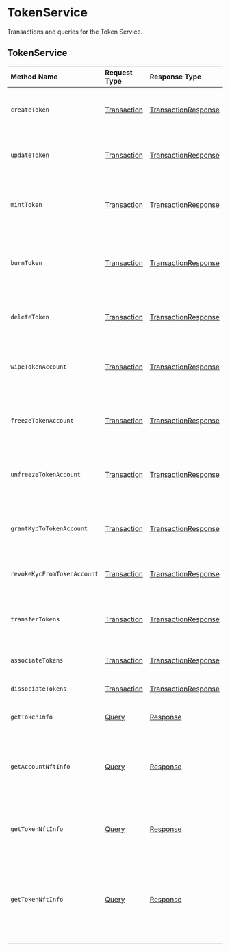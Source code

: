 # TokenService

Transactions and queries for the Token Service.

## TokenService

| Method Name | Request Type | Response Type | Description |
| :--- | :--- | :--- | :--- |
| `createToken` | [Transaction](../miscellaneous/transaction.md) | [TransactionResponse](../miscellaneous/transactionresponse.md) | Creates a new Token by submitting the transaction |
| `updateToken` | [Transaction](../miscellaneous/transaction.md) | [TransactionResponse](../miscellaneous/transactionresponse.md) | Updates the account by submitting the transaction |
| `mintToken` | [Transaction](../miscellaneous/transaction.md) | [TransactionResponse](../miscellaneous/transactionresponse.md) | Mints an amount of the token to the defined treasury account |
| `burnToken` | [Transaction](../miscellaneous/transaction.md) | [TransactionResponse](../miscellaneous/transactionresponse.md) | Burns an amount of the token from the defined treasury account |
| `deleteToken` | [Transaction](../miscellaneous/transaction.md) | [TransactionResponse](../miscellaneous/transactionresponse.md) | \(NOT CURRENTLY SUPPORTED\) Deletes a Token |
| `wipeTokenAccount` | [Transaction](../miscellaneous/transaction.md) | [TransactionResponse](../miscellaneous/transactionresponse.md) | Wipes the provided amount of tokens from the specified Account ID |
| `freezeTokenAccount` | [Transaction](../miscellaneous/transaction.md) | [TransactionResponse](../miscellaneous/transactionresponse.md) | Freezes the transfer of tokens to or from the specified Account ID |
| `unfreezeTokenAccount` | [Transaction](../miscellaneous/transaction.md) | [TransactionResponse](../miscellaneous/transactionresponse.md) | Unfreezes the transfer of tokens to or from the specified Account ID |
| `grantKycToTokenAccount` | [Transaction](../miscellaneous/transaction.md) | [TransactionResponse](../miscellaneous/transactionresponse.md) | Flags the provided Account ID as having gone through KYC |
| `revokeKycFromTokenAccount` | [Transaction](../miscellaneous/transaction.md) | [TransactionResponse](../miscellaneous/transactionresponse.md) | Removes the KYC flag of the provided Account ID |
| `transferTokens` | [Transaction](../miscellaneous/transaction.md) | [TransactionResponse](../miscellaneous/transactionresponse.md) | Initiates a Token transfer by submitting the transaction |
| `associateTokens` | [Transaction](../miscellaneous/transaction.md) | [TransactionResponse](../miscellaneous/transactionresponse.md) | Associates tokens to an account |
| `dissociateTokens` | [Transaction](../miscellaneous/transaction.md) | [TransactionResponse](../miscellaneous/transactionresponse.md) | Dissociates tokens from an account |
| `getTokenInfo` | [Query](../miscellaneous/query.md) | [Response](../miscellaneous/response.md) | Retrieves the metadata of a token |
| `getAccountNftInfo` | [Query](../miscellaneous/query.md) | [Response](../miscellaneous/response.md) | Gets info on NFTs N through M on the list of NFTs associated with a given account |
| `getTokenNftInfo` | [Query](../miscellaneous/query.md) | [Response](../miscellaneous/response.md) | Retrieves the metadata of an NFT by TokenID and serial number |
| `getTokenNftInfo` | [Query](../miscellaneous/query.md) | [Response](../miscellaneous/response.md) | Gets info on NFTs N through M on the list of NFTs associated with a given Token of type `NON_FUNGIBLE` |



